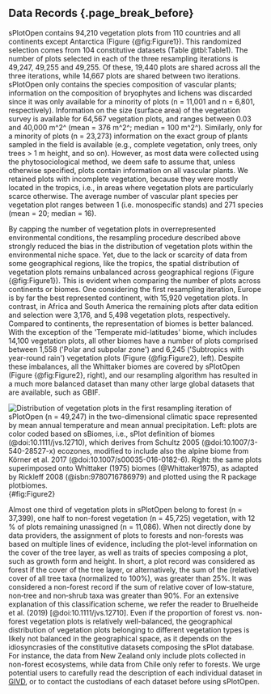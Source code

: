 ## Data Records {.page_break_before}

sPlotOpen contains 94,210 vegetation plots from 110 countries and all continents except Antarctica (Figure {@fig:Figure1}). 
This randomized selection comes from 104 constitutive datasets (Table @tbl:Table1). 
The number of plots selected in each of the three resampling iterations is 49,247, 49,255 and 49,255. Of these, 19,440 plots are shared across all the three iterations, while 14,667 plots are shared between two iterations.
sPlotOpen only contains the species composition of vascular plants; information on the composition of bryophytes and lichens was discarded since it was only available for a minority of plots (n = 11,001 and n = 6,801, respectively).
Information on the size (surface area) of the vegetation survey is available for 64,567 vegetation plots, and ranges between 0.03 and 40,000 m^2^ (mean = 376 m^2^; median = 100 m^2^). 
Similarly, only for a minority of plots (n = 23,273) information on the exact group of plants sampled in the field is available (e.g., complete vegetation, only trees, only trees > 1 m height, and so on). 
However, as most data were collected using the phytosociological method, we deem safe to assume that, unless otherwise specified, plots contain information on all vascular plants.
We retained plots with incomplete vegetation, because they were mostly located in the tropics, i.e., in areas where vegetation plots are particularly scarce otherwise.
The average number of vascular plant species per vegetation plot ranges between 1 (i.e. monospecific stands) and 271 species (mean = 20; median = 16).

By capping the number of vegetation plots in overrepresented environmental conditions, the resampling procedure described above strongly reduced the bias in the distribution of vegetation plots within the environmental niche space. 
Yet, due to the lack or scarcity of data from some geographical regions, like the tropics, the spatial distribution of vegetation plots remains unbalanced across geographical regions (Figure {@fig:Figure1}). 
This is evident when comparing the number of plots across continents or biomes. 
One considering the first resampling iteration, Europe is by far the best represented continent, with 15,920 vegetation plots. 
In contrast, in Africa and South America the remaining plots after data edition and selection were 3,176, and 5,498 vegetation plots, respectively. 
Compared to continents, the representation of biomes is better balanced. 
With the exception of the 'Temperate mid-latitudes' biome, which includes 14,100 vegetation plots, all other biomes have a number of plots comprised between 1,558 ('Polar and subpolar zone') and 6,245 ('Subtropics with year-round rain') vegetation plots (Figure {@fig:Figure2}, left). 
Despite these imbalances, all the Whittaker biomes are covered by sPlotOpen (Figure {@fig:Figure2}, right), and our resampling algorithm has resulted in a much more balanced dataset than many other large global datasets that are available, such as GBIF. 


![Distribution of vegetation plots in the first resampling iteration of sPlotOpen (n = 49,247) in the two-dimensional climatic space represented by mean annual temperature and mean annual precipitation. Left: plots are color coded based on sBiomes, i.e., sPlot definition of biomes (@doi:10.1111/jvs.12710), which derives from Schultz 2005 (@doi:10.1007/3-540-28527-x) ecozones, modified to include also the alpine biome from Körner et al. 2017 (@doi:10.1007/s00035-016-0182-6). Right: the same plots superimposed onto Whittaker (1975) biomes (@Whittaker1975), as adapted by Rickleff 2008 (@isbn:9780716786979) and plotted using the *R* package *plotbiomes*.](images/figure2.png){#fig:Figure2}

Almost one third of vegetation plots in sPlotOpen belong to forest (n = 37,399), one half to non-forest vegetation (n = 45,725) vegetation, with 12 % of plots remaining unassigned (n = 11,086). 
When not directly done by data providers, the assignment of plots to forests and non-forests was based on multiple lines of evidence, including the plot-level information on the cover of the tree layer, as well as traits of species composing a plot, such as growth form and height. 
In short, a plot record was considered as forest if the cover of the tree layer, or alternatively, the sum of the (relative) cover of all tree taxa (normalized to 100%), was greater than 25%. It was considered a non-forest record if the sum of relative cover of low‐stature, non‐tree and non‐shrub taxa was greater than 90%. 
For an extensive explanation of this classification scheme, we refer the reader to Bruelheide et al. (2019) \[@doi:10.1111/jvs.12710\]. 
Even if the proportion of forest vs. non-forest vegetation plots is relatively well-balanced, the geographical distribution of vegetation plots belonging to different vegetation types is likely not balanced in the geographical space, as it depends on the idiosyncrasies of the constitutive datasets composing the sPlot database. 
For instance, the data from New Zealand only include plots collected in non-forest ecosystems, while data from Chile only refer to forests. 
We urge potential users to carefully read the description of each individual dataset in [GIVD](http://www.givd.info), or to contact the custodians of each dataset before using sPlotOpen.
